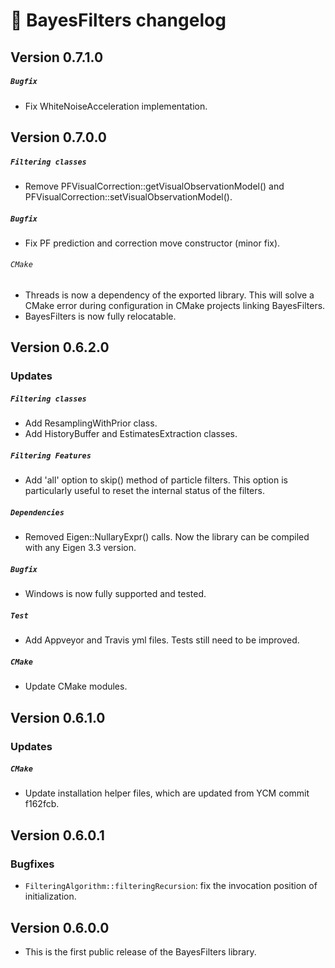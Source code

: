 # 📜 BayesFilters changelog

## Version 0.7.1.0
##### `Bugfix`
 - Fix WhiteNoiseAcceleration implementation.


## Version 0.7.0.0
##### `Filtering classes`
 - Remove PFVisualCorrection::getVisualObservationModel() and PFVisualCorrection::setVisualObservationModel().

##### `Bugfix`
 - Fix PF prediction and correction move constructor (minor fix).

###### `CMake`
  - Threads is now a dependency of the exported library. This will solve a CMake error during configuration in CMake projects linking BayesFilters.
  - BayesFilters is now fully relocatable.


## Version 0.6.2.0

### Updates
##### `Filtering classes`
 - Add ResamplingWithPrior class.
 - Add HistoryBuffer and EstimatesExtraction classes.

##### `Filtering Features`
- Add 'all' option to skip() method of particle filters. This option is particularly useful to reset the internal status of the filters.

##### `Dependencies`
 - Removed Eigen::NullaryExpr() calls. Now the library can be compiled with any Eigen 3.3 version.

##### `Bugfix`
 - Windows is now fully supported and tested.

##### `Test`
  - Add Appveyor and Travis yml files. Tests still need to be improved.

##### `CMake`
 - Update CMake modules.


## Version 0.6.1.0

### Updates
##### `CMake`
 - Update installation helper files, which are updated from YCM commit f162fcb.


## Version 0.6.0.1

### Bugfixes
 - `FilteringAlgorithm::filteringRecursion`: fix the invocation position of initialization.

## Version 0.6.0.0

 - This is the first public release of the BayesFilters library.
